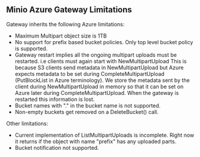 ## Minio Azure Gateway Limitations

Gateway inherits the following Azure limitations:

- Maximum Multipart object size is 1TB
- No support for prefix based bucket policies. Only top level bucket policy is supported.
- Gateway restart implies all the ongoing multipart uploads must be restarted.
  i.e clients must again start with NewMultipartUpload
  This is because S3 clients send metadata in NewMultipartUpload but Azure expects metadata to
  be set during CompleteMultipartUpload (PutBlockList in Azure terminology). We store the metadata
  sent by the client during NewMultipartUpload in memory so that it can be set on Azure later during
  CompleteMultipartUpload. When the gateway is restarted this information is lost.
- Bucket names with "." in the bucket name is not supported.
- Non-empty buckets get removed on a DeleteBucket() call.

Other limitations:
- Current implementation of ListMultipartUploads is incomplete. Right now it returns if the object with name "prefix" has any uploaded parts.
- Bucket notification not supported.
